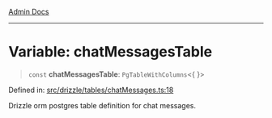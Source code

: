 [Admin Docs](/)

***

# Variable: chatMessagesTable

> `const` **chatMessagesTable**: `PgTableWithColumns`\<\{ \}\>

Defined in: [src/drizzle/tables/chatMessages.ts:18](https://github.com/Sourya07/talawa-api/blob/aac5f782223414da32542752c1be099f0b872196/src/drizzle/tables/chatMessages.ts#L18)

Drizzle orm postgres table definition for chat messages.
